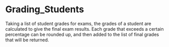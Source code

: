 # Grading_Students
Taking a list of student grades for exams, the grades of a student are calculated to give the final exam results. Each grade that exceeds a certain percentage can be rounded up, and then added to the list of final grades that will be returned.
